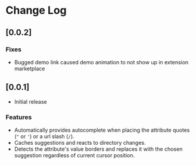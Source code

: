 # Change Log

## [0.0.2]

### Fixes

- Bugged demo link caused demo animation to not show up in extension marketplace

## [0.0.1]

- Initial release

### Features

- Automatically provides autocomplete when placing the attribute quotes (`"` or `'`) or a url slash (`/`).
- Caches suggestions and reacts to directory changes.
- Detects the attribute's value borders and replaces it with the chosen suggestion regardless of current cursor position.
